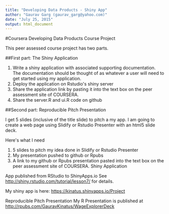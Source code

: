 ```yaml
---
title: "Developing Data Products - Shiny App"
author: "Gaurav Garg (gaurav_garg@yahoo.com)"
date: "July 25, 2015"
output: html_document
---
```


#Coursera Developing Data Products Course Project

This peer assessed course project has two parts.

##First part: The Shiny Application

1. Write a shiny application with associated supporting documentation. The documentation should be thought of as whatever a user will need to get started using my application.
2. Deploy the application on Rstudio's shiny server
3. Share the application link by pasting it into the text box on the peer assessment site of COURSERA.
4. Share the server.R and ui.R code on github

##Second part: Reproducible Pitch Presentation

I get 5 slides (inclusive of the title slide) to pitch a my app. I am going to create a web page using Slidify or Rstudio Presenter with an html5 slide deck.

Here's what I need
1. 5 slides to pitch my idea done in Slidify or Rstudio Presenter
2. My presentation pushed to github or Rpubs
3. A link to my github or Rpubs presentation pasted into the text box on the peer assessment site of COURSERA.
Shiny Application

App published from RStudio to ShinyApps.io
See http://shiny.rstudio.com/tutorial/lesson7/ for details.

My shiny app is here: https://kinatus.shinyapps.io/Project

Reproducible Pitch Presentation
My R Presentation is published at
http://rpubs.com/GauravKinatus/WageExplorerDeck